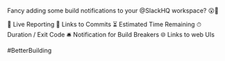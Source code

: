 Fancy adding some build notifications to your @SlackHQ workspace? 😮📢

🍿 Live Reporting
🧬 Links to Commits
⏳ Estimated Time Remaining
⏱ Duration / Exit Code
🛎 Notification for Build Breakers
🌐 Links to web UIs

#BetterBuilding

